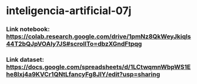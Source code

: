 # inteligencia-artificial-07j

### Link notebook: https://colab.research.google.com/drive/1pmNz8QkWeyJkiqIs44T2bQJpVOAly7JS#scrollTo=dbzXGndFtpqg
### Link dataset: https://docs.google.com/spreadsheets/d/1LCtwqmnWbpWS1Ehe8Ixj4a9KVCr1QNtLfancyFg8JlY/edit?usp=sharing
